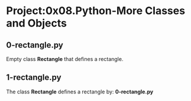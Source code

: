 # Project:0x08.Python-More Classes and Objects

## 0-rectangle.py

Empty class **Rectangle** that defines a rectangle.

## 1-rectangle.py

The class **Rectangle** defines a rectangle by: **0-rectangle.py**

##